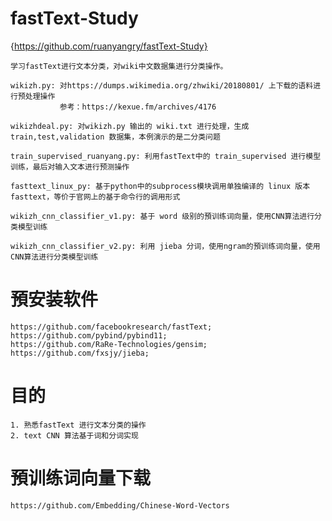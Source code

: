 ﻿# fastText-Study
{https://github.com/ruanyangry/fastText-Study}

    学习fastText进行文本分类，对wiki中文数据集进行分类操作。  

    wikizh.py: 对https://dumps.wikimedia.org/zhwiki/20180801/ 上下载的语料进行预处理操作  
               参考：https://kexue.fm/archives/4176  
           
    wikizhdeal.py: 对wikizh.py 输出的 wiki.txt 进行处理，生成 train,test,validation 数据集，本例演示的是二分类问题  

    train_supervised_ruanyang.py: 利用fastText中的 train_supervised 进行模型训练，最后对输入文本进行预测操作  

    fasttext_linux_py: 基于python中的subprocess模块调用单独编译的 linux 版本 fasttext，等价于官网上的基于命令行的调用形式  

    wikizh_cnn_classifier_v1.py: 基于 word 级别的預训练词向量，使用CNN算法进行分类模型训练  

    wikizh_cnn_classifier_v2.py: 利用 jieba 分词，使用ngram的預训练词向量，使用CNN算法进行分类模型训练  

# 預安装软件  

    https://github.com/facebookresearch/fastText;  
    https://github.com/pybind/pybind11;  
    https://github.com/RaRe-Technologies/gensim;  
    https://github.com/fxsjy/jieba;  

# 目的  

    1. 熟悉fastText 进行文本分类的操作  
    2. text CNN 算法基于词和分词实现  

# 預训练词向量下载  

    https://github.com/Embedding/Chinese-Word-Vectors  



